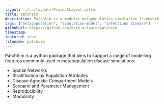 ```yaml
---
layout: ../../layouts/ProjectLayout.astro
title: patchsim
description: PatchSim is a modular metapopulation simulation framework for multi-disease epidemiological modelling.
tags: ["metapopulation", "simulation-model", "infectious disease"]
githubUrl: https://github.com/dsih-artpark/patchsim
timestamp: 
featured: true
filename: patchsim
---
```


PatchSim is a python package that aims to support a range of modelling features commonly used in metapopulation disease simulations:
* Spatial Networks
* Stratification by Population Attributes
* Disease Agnostic Compartment Models
* Scenario and Parameter Management
* Reproducibility
* Modularity